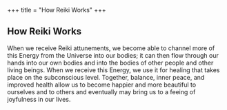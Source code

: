 +++
title = "How Reiki Works"
+++

## How Reiki Works

When we receive Reiki attunements, we become able to channel more of this Energy from the Universe into our bodies; it can then flow through our hands into our own bodies and into the bodies of other people and other living beings.  When we receive this Energy, we use it for healing that takes place on the subconscious level.  Together, balance, inner peace, and improved health allow us to become happier and more beautiful to ourselves and to others and eventually may bring us to a feeing of joyfulness in our lives.

